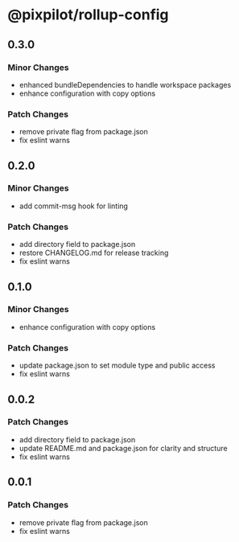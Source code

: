 # @pixpilot/rollup-config

## 0.3.0

### Minor Changes

- enhanced bundleDependencies to handle workspace packages
- enhance configuration with copy options

### Patch Changes

- remove private flag from package.json
- fix eslint warns

## 0.2.0

### Minor Changes

- add commit-msg hook for linting

### Patch Changes

- add directory field to package.json
- restore CHANGELOG.md for release tracking
- fix eslint warns

## 0.1.0

### Minor Changes

- enhance configuration with copy options

### Patch Changes

- update package.json to set module type and public access
- fix eslint warns

## 0.0.2

### Patch Changes

- add directory field to package.json
- update README.md and package.json for clarity and structure
- fix eslint warns

## 0.0.1

### Patch Changes

- remove private flag from package.json
- fix eslint warns
